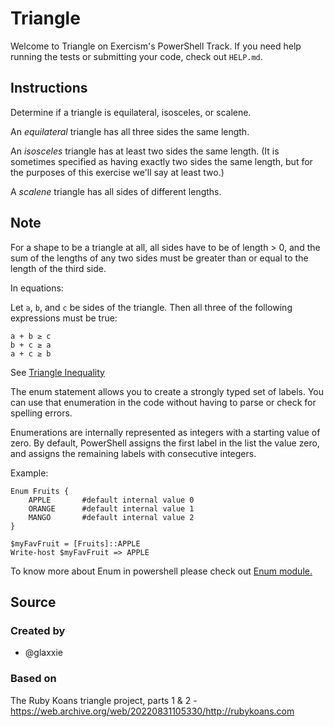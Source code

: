 # Triangle

Welcome to Triangle on Exercism's PowerShell Track.
If you need help running the tests or submitting your code, check out `HELP.md`.

## Instructions

Determine if a triangle is equilateral, isosceles, or scalene.

An _equilateral_ triangle has all three sides the same length.

An _isosceles_ triangle has at least two sides the same length.
(It is sometimes specified as having exactly two sides the same length, but for the purposes of this exercise we'll say at least two.)

A _scalene_ triangle has all sides of different lengths.

## Note

For a shape to be a triangle at all, all sides have to be of length > 0, and the sum of the lengths of any two sides must be greater than or equal to the length of the third side.

In equations:

Let `a`, `b`, and `c` be sides of the triangle.
Then all three of the following expressions must be true:

```text
a + b ≥ c
b + c ≥ a
a + c ≥ b
```

See [Triangle Inequality][triangle-inequality]

[triangle-inequality]: https://en.wikipedia.org/wiki/Triangle_inequality

The enum statement allows you to create a strongly typed set of labels.
You can use that enumeration in the code without having to parse or check for spelling errors.

Enumerations are internally represented as integers with a starting value of zero.
By default, PowerShell assigns the first label in the list the value zero, and assigns the remaining labels with consecutive integers.

Example:
```pwsh
Enum Fruits {
    APPLE       #default internal value 0
    ORANGE      #default internal value 1
    MANGO       #default internal value 2
}

$myFavFruit = [Fruits]::APPLE
Write-host $myFavFruit => APPLE
``````

To know more about Enum in powershell please check out [Enum module.](https://learn.microsoft.com/en-us/powershell/module/microsoft.powershell.core/about/about_enum)

## Source

### Created by

- @glaxxie

### Based on

The Ruby Koans triangle project, parts 1 & 2 - https://web.archive.org/web/20220831105330/http://rubykoans.com